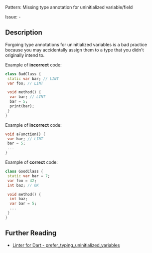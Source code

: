 Pattern: Missing type annotation for uninitialized variable/field

Issue: -

## Description

Forgoing type annotations for uninitialized variables is a bad practice because
you may accidentally assign them to a type that you didn't originally intend to.

Example of **incorrect** code:
```dart
class BadClass {
 static var bar; // LINT
 var foo; // LINT

 void method() {
  var bar; // LINT
  bar = 5;
  print(bar);
 }
}
```

Example of **incorrect** code:
```dart
void aFunction() {
 var bar; // LINT
 bar = 5;
 ...
}
```

Example of **correct** code:
```dart
class GoodClass {
 static var bar = 7;
 var foo = 42;
 int baz; // OK

 void method() {
  int baz;
  var bar = 5;
  ...
 }
}
```

## Further Reading

* [Linter for Dart - prefer_typing_uninitialized_variables](https://dart.dev/tools/linter-rules/prefer_typing_uninitialized_variables)